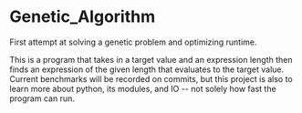 # Genetic_Algorithm
First attempt at solving a genetic problem and optimizing runtime.

This is a program that takes in a target value and an expression length then finds an expression of the given length that evaluates to the target value. Current benchmarks will be recorded on commits, but this project is also to learn more about python, its modules, and IO -- not solely how fast the program can run.
